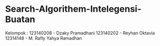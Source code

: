 # Search-Algorithem-Intelegensi-Buatan

Kelompok :
123140208 - Dzaky Pramadhani
123140202 - Reyhan Oktavia
12314148 - M. Rafly Yahya Ramadhan